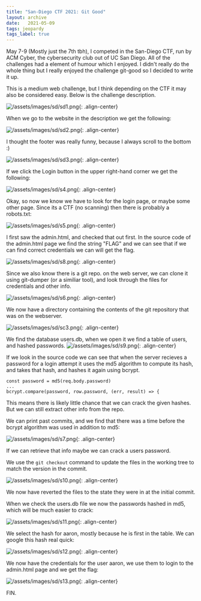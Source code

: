 ```yaml
---
title: "San-Diego CTF 2021: Git Good"
layout: archive
date:   2021-05-09
tags: jeopardy
tags_label: true
---
```


May 7-9 (Mostly just the 7th tbh), I competed in the San-Diego CTF, run by ACM Cyber, the cybersecurity club out of UC San Diego. All of the challenges had a element of humour which I enjoyed. I didn't really do the whole thing but I really enjoyed the challenge git-good so I decided to write it up.

This is a medium web challenge, but I think depending on the CTF it may also be considered easy.
Below is the challenge description.

![/assets/images/sd/sd1.png](/assets/images/sd/sd1.png){: .align-center}

When we go to the website in the description we get the following:

![/assets/images/sd/sd2.png](/assets/images/sd/sd2.png){: .align-center}

I thought the footer was really funny, because I always scroll to the bottom :)

![/assets/images/sd/sd3.png](/assets/images/sd/sd3.png){: .align-center}

If we click the Login button in the upper right-hand corner we get the following:

![/assets/images/sd/s4.png](/assets/images/sd/s4.png){: .align-center}

Okay, so now we know we have to look for the login page, or maybe some other page. Since its a CTF (no scanning) then there is probably a robots.txt:

![/assets/images/sd/s5.png](/assets/images/sd/s5.png){: .align-center}

I first saw the admin.html, and checked that out first. In the source code of the admin.html page we find the string "FLAG" and we can see that if we can find correct credentials we can will get the flag.

![/assets/images/sd/s8.png](/assets/images/sd/s8.png){: .align-center}

Since we also know there is a git repo. on the web server, we can clone it using git-dumper (or a similiar tool), and look through the files for credentials and other info.

![/assets/images/sd/s6.png](/assets/images/sd/s6.png){: .align-center}

We now have a directory containing the contents of the git repository that was on the webserver.

![/assets/images/sd/sc3.png](/assets/images/sd/sc3.png){: .align-center}

We find the database users.db, when we open it we find a table of users, and hashed passwords.
![/assets/images/sd/s9.png](/assets/images/sd/s9.png){: .align-center}

If we look in the source code we can see that when the server recieves a password for a login attempt it uses the md5 algorithm to compute its hash, and takes that hash, and hashes it again using bcrypt. 
```
const password = md5(req.body.password)
...
bcrypt.compare(password, row.password, (err, result) => {
```
This means there is likely little chance that we can crack the given hashes. But we can still extract other info from the repo.

We can print past commits, and we find that there was a time before the bcrypt algorithm was used in addition to md5:

![/assets/images/sd/s7.png](/assets/images/sd/s7.png){: .align-center}

If we can retrieve that info maybe we can crack a users password.

We use the `git checkout` command to update the files in the working tree to match the version in the commit.

![/assets/images/sd/s10.png](/assets/images/sd/s10.png){: .align-center}

We now have reverted the files to the state they were in at the initial commit.

When we check the users.db file we now the passwords hashed in md5, which will be much easier to crack:

![/assets/images/sd/s11.png](/assets/images/sd/s11.png){: .align-center}

We select the hash for aaron, mostly because he is first in the table. We can google this hash real quick:

![/assets/images/sd/s12.png](/assets/images/sd/s12.png){: .align-center}

We now have the credentials for the user aaron, we use them to login to the admin.html page and we get the flag:

![/assets/images/sd/s13.png](/assets/images/sd/s13.png){: .align-center}

FIN.
